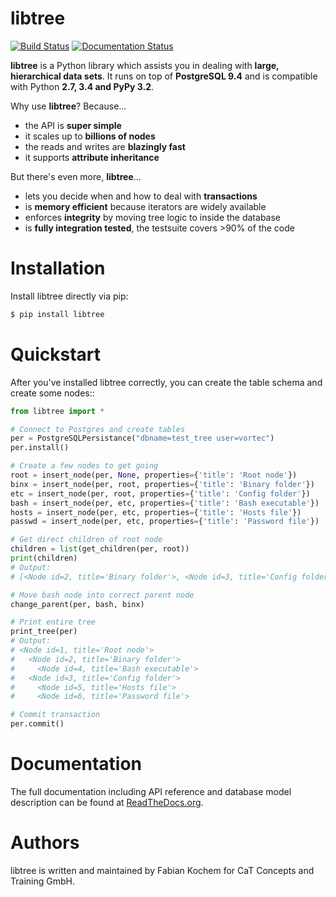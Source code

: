 libtree
=======
[![Build Status](https://travis-ci.org/conceptsandtraining/libtree.svg?branch=master)](https://travis-ci.org/conceptsandtraining/libtree)
[![Documentation Status](https://readthedocs.org/projects/libtree/badge/?version=latest)](https://libtree.readthedocs.org/en/latest/?badge=latest)


**libtree** is a Python library which assists you in dealing with **large,
hierarchical data sets**. It runs on top of **PostgreSQL 9.4** and is
compatible with Python **2.7, 3.4 and PyPy 3.2**.

Why use **libtree**? Because...

 - the API is **super simple**
 - it scales up to **billions of nodes**
 - the reads and writes are **blazingly fast**
 - it supports **attribute inheritance**


But there's even more, **libtree**...

 - lets you decide when and how to deal with **transactions**
 - is **memory efficient** because iterators are widely available
 - enforces **integrity** by moving tree logic to inside the database
 - is **fully integration tested**, the testsuite covers >90% of the code


Installation
============
Install libtree directly via pip:

```bash
$ pip install libtree
```


Quickstart
==========
After you've installed libtree correctly, you can create the table schema and
create some nodes::

```python
from libtree import *

# Connect to Postgres and create tables
per = PostgreSQLPersistance("dbname=test_tree user=vortec")
per.install()

# Create a few nodes to get going
root = insert_node(per, None, properties={'title': 'Root node'})
binx = insert_node(per, root, properties={'title': 'Binary folder'})
etc = insert_node(per, root, properties={'title': 'Config folder'})
bash = insert_node(per, etc, properties={'title': 'Bash executable'})
hosts = insert_node(per, etc, properties={'title': 'Hosts file'})
passwd = insert_node(per, etc, properties={'title': 'Password file'})

# Get direct children of root node
children = list(get_children(per, root))
print(children)
# Output:
# [<Node id=2, title='Binary folder'>, <Node id=3, title='Config folder'>]

# Move bash node into correct parent node
change_parent(per, bash, binx)

# Print entire tree
print_tree(per)
# Output:
# <Node id=1, title='Root node'>
#   <Node id=2, title='Binary folder'>
#     <Node id=4, title='Bash executable'>
#   <Node id=3, title='Config folder'>
#     <Node id=5, title='Hosts file'>
#     <Node id=6, title='Password file'>

# Commit transaction
per.commit()
```


Documentation
=============
The full documentation including API reference and database model description
can be found at [ReadTheDocs.org](https://libtree.readthedocs.org/en/latest/).


Authors
=======
libtree is written and maintained by Fabian Kochem for CaT Concepts and
Training GmbH.

